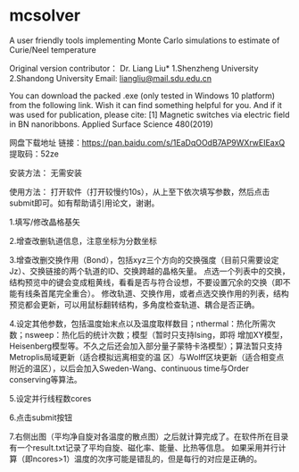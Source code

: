 # mcsolver
A user friendly tools implementing Monte Carlo simulations to estimate of Curie/Neel temperature

Original version contributor： Dr. Liang Liu* 1.Shenzheng University 2.Shandong University
Email: liangliu@mail.sdu.edu.cn

You can download the packed .exe (only tested in Windows 10 platform) from the following link. Wish it can find something helpful for you. And if it was used for publication, please cite:
[1] Magnetic switches via electric field in BN nanoribbons. Applied Surface Science 480(2019)

网盘下载地址
链接：https://pan.baidu.com/s/1EaDqOOdB7AP9WXrwEIEaxQ
提取码：52ze

安装方法：
无需安装

使用方法：
打开软件（打开较慢约10s），从上至下依次填写参数，然后点击submit即可。如有帮助请引用论文，谢谢。

1.填写/修改晶格基矢

2.增查改删轨道信息，注意坐标为分数坐标

3.增查改删交换作用（Bond），包括xyz三个方向的交换强度（目前只需要设定Jz）、交换链接的两个轨道的ID、交换跨越的晶格矢量。
   点选一个列表中的交换，结构预览中的键会变成粗黄线，看看是否与符合设想，不要设置冗余的交换（即不能有线条首尾完全重合）。
   修改轨道、交换作用，或者点选交换作用的列表，结构预览都会更新，可以用鼠标翻转结构，多角度检查轨道、耦合是否正确。

4.设定其他参数，包括温度始末点以及温度取样数目；nthermal：热化所需次数；nsweep：热化后的统计次数；模型（暂时只支持Ising，即将
   增加XY模型，Heisenberg模型等。不久之后还会加入部分量子蒙特卡洛模型）；算法暂只支持Metroplis局域更新（适合模拟远离相变的温
   区）与Wolff区块更新（适合相变点附近的温区），以后会加入Sweden-Wang、continuous time与Order conserving等算法。

5.设定并行线程数cores

6.点击submit按钮

7.右侧出图（平均净自旋对各温度的散点图）之后就计算完成了。在软件所在目录有一个result.txt记录了平均自旋、磁化率、能量、比热等信息。
   如果采用并行计算（即ncores>1）温度的次序可能是错乱的，但是每行的对应是正确的。
